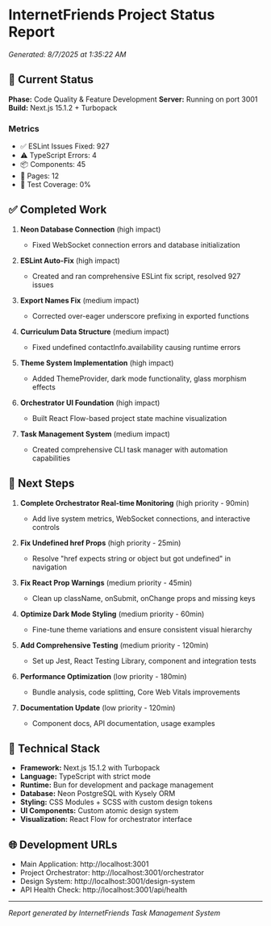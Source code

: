 # InternetFriends Project Status Report

_Generated: 8/7/2025 at 1:35:22 AM_

## 🎯 Current Status

**Phase:** Code Quality & Feature Development
**Server:** Running on port 3001
**Build:** Next.js 15.1.2 + Turbopack

### Metrics

- ✅ ESLint Issues Fixed: 927
- ⚠️ TypeScript Errors: 4
- 📦 Components: 45
- 📄 Pages: 12
- 🧪 Test Coverage: 0%

## ✅ Completed Work

1. **Neon Database Connection** (high impact)
   - Fixed WebSocket connection errors and database initialization

2. **ESLint Auto-Fix** (high impact)
   - Created and ran comprehensive ESLint fix script, resolved 927 issues

3. **Export Names Fix** (medium impact)
   - Corrected over-eager underscore prefixing in exported functions

4. **Curriculum Data Structure** (medium impact)
   - Fixed undefined contactInfo.availability causing runtime errors

5. **Theme System Implementation** (high impact)
   - Added ThemeProvider, dark mode functionality, glass morphism effects

6. **Orchestrator UI Foundation** (high impact)
   - Built React Flow-based project state machine visualization

7. **Task Management System** (medium impact)
   - Created comprehensive CLI task manager with automation capabilities

## 🎯 Next Steps

1. **Complete Orchestrator Real-time Monitoring** (high priority - 90min)
   - Add live system metrics, WebSocket connections, and interactive controls

2. **Fix Undefined href Props** (high priority - 25min)
   - Resolve "href expects string or object but got undefined" in navigation

3. **Fix React Prop Warnings** (medium priority - 45min)
   - Clean up className, onSubmit, onChange props and missing keys

4. **Optimize Dark Mode Styling** (medium priority - 60min)
   - Fine-tune theme variations and ensure consistent visual hierarchy

5. **Add Comprehensive Testing** (medium priority - 120min)
   - Set up Jest, React Testing Library, component and integration tests

6. **Performance Optimization** (low priority - 180min)
   - Bundle analysis, code splitting, Core Web Vitals improvements

7. **Documentation Update** (low priority - 120min)
   - Component docs, API documentation, usage examples

## 🔧 Technical Stack

- **Framework:** Next.js 15.1.2 with Turbopack
- **Language:** TypeScript with strict mode
- **Runtime:** Bun for development and package management
- **Database:** Neon PostgreSQL with Kysely ORM
- **Styling:** CSS Modules + SCSS with custom design tokens
- **UI Components:** Custom atomic design system
- **Visualization:** React Flow for orchestrator interface

## 🌐 Development URLs

- Main Application: http://localhost:3001
- Project Orchestrator: http://localhost:3001/orchestrator
- Design System: http://localhost:3001/design-system
- API Health Check: http://localhost:3001/api/health

---

_Report generated by InternetFriends Task Management System_
